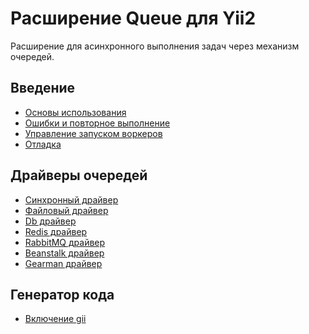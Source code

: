 Расширение Queue для Yii2
=========================

Расширение для асинхронного выполнения задач через механизм очередей.

Введение
--------

* [Основы использования](usage.md)
* [Ошибки и повторное выполнение](retryable.md)
* [Управление запуском воркеров](worker.md)
* [Отладка](debug.md)

Драйверы очередей
-----------------

* [Синхронный драйвер](driver-sync.md)
* [Файловый драйвер](driver-file.md)
* [Db драйвер](driver-db.md)
* [Redis драйвер](driver-redis.md)
* [RabbitMQ драйвер](driver-amqp.md)
* [Beanstalk драйвер](driver-beanstalk.md)
* [Gearman драйвер](driver-gearman.md)

Генератор кода
--------

* [Включение gii](gii.md)
